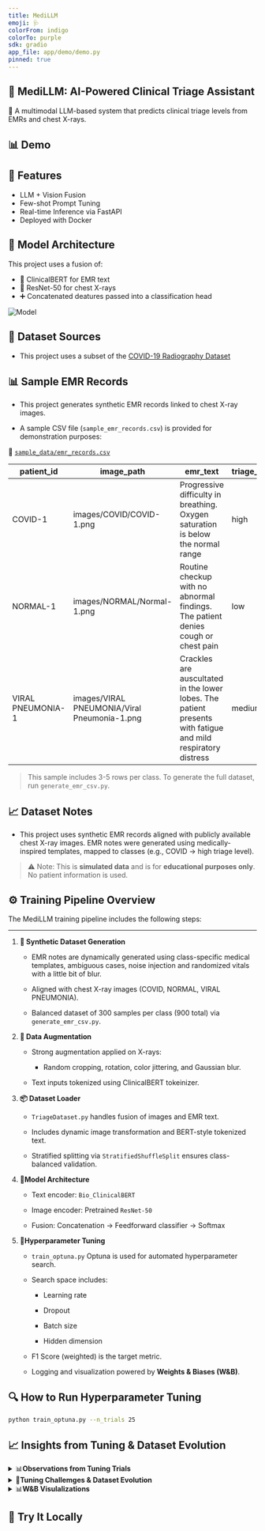 ```yaml
---
title: MediLLM
emoji: 🩺
colorFrom: indigo
colorTo: purple
sdk: gradio
app_file: app/demo/demo.py
pinned: true
---
```



## 🏥 MediLLM: AI-Powered Clinical Triage Assistant

🚀 A multimodal LLM-based system that predicts clinical triage levels from EMRs and chest X-rays.

## 📊 Demo

## 🔧 Features

- LLM + Vision Fusion
- Few-shot Prompt Tuning
- Real-time Inference via FastAPI
- Deployed with Docker

## 🧠 Model Architecture

This project uses a fusion of:

- 🧬 ClinicalBERT for EMR text
- 🩻 ResNet-50 for chest X-rays
- ➕ Concatenated deatures passed into a classification head

![Model](assets/model_diagram.png)

## 📁 Dataset Sources

- This project uses a subset of the [COVID-19 Radiography Dataset](https://www.kaggle.com/datasets/tawsifurrahman/covid19-radiography-database)

## 📊 Sample EMR Records

- This project generates synthetic EMR records linked to chest X-ray images.

- A sample CSV file (`sample_emr_records.csv`) is provided for demonstration purposes:

📂 [`sample_data/emr_records.csv`](sample_data/sample_emr_records.csv)

| patient_id        | image_path                                   | emr_text                                                                                                     | triage_level |
| ----------------- | -------------------------------------------- | ------------------------------------------------------------------------------------------------------------ | ------------ |
| COVID-1           | images/COVID/COVID-1.png                     | Progressive difficulty in breathing. Oxygen saturation is below the normal range                             | high         |
| NORMAL-1          | images/NORMAL/Normal-1.png                   | Routine checkup with no abnormal findings. The patient denies cough or chest pain                            | low          |
| VIRAL PNEUMONIA-1 | images/VIRAL PNEUMONIA/Viral Pneumonia-1.png | Crackles are auscultated in the lower lobes. The patient presents with fatigue and mild respiratory distress | medium       |

> This sample includes 3-5 rows per class. To generate the full dataset, run `generate_emr_csv.py`.

## 📈 Dataset Notes

- This project uses synthetic EMR records aligned with publicly available chest X-ray images. EMR notes were generated using medically-inspired templates, mapped to classes (e.g., COVID -> high triage level).

> ⚠️ Note: This is **simulated data** and is for **educational purposes only**. No patient information is used.

## ⚙️ Training Pipeline Overview

The MediLLM training pipeline includes the following steps:

---

1. **🧬 Synthetic Dataset Generation**

    - EMR notes are dynamically generated using class-specific medical templates, ambiguous cases, noise injection and randomized vitals with a little bit of blur.

    - Aligned with chest X-ray images (COVID, NORMAL, VIRAL PNEUMONIA).

    - Balanced dataset of 300 samples per class (900 total) via `generate_emr_csv.py`.

2. **🧪 Data Augmentation**

    - Strong augmentation applied on X-rays:
        - Random cropping, rotation, color jittering, and Gaussian blur.

    - Text inputs tokenized using ClinicalBERT tokeinizer.

3. **📦 Dataset Loader**

    - `TriageDataset.py` handles fusion of images and EMR text.

    - Includes dynamic image transformation and BERT-style tokenized text.

    - Stratified splitting via `StratifiedShuffleSplit` ensures class-balanced validation.

4. **🧠Model Architecture**

    - Text encoder: `Bio_ClinicalBERT`

    - Image encoder: Pretrained `ResNet-50`

    - Fusion: Concatenation -> Feedforward classifier -> Softmax

5. **🧪Hyperparameter Tuning**

    - `train_optuna.py` Optuna is used for automated hyperparameter search.

    - Search space includes:

        - Learning rate

        - Dropout

        - Batch size

        - Hidden dimension

    - F1 Score (weighted) is the target metric.

    - Logging and visualization powered by **Weights & Biases (W&B)**.

## 🔍 How to Run Hyperparameter Tuning

```bash
python train_optuna.py --n_trials 25
```

## 📈 Insights from Tuning & Dataset Evolution

<details>
<summary>📊<strong>Observations from Tuning Trials</strong></summary>

Despite running 15+ Optuna trials across varying combinations of:

- Learning rate
- Dropout
- Batch size
- Hidden dimensions

...the model **consistently returned a perfect F1 score (1.0)** on the synthetic dataset.

**why ?**

- Perfectly balanced classes
- Highly structured EMR templates
- Limited dataset scale (900 samples)

🔍 **Proved to be still useful:**

- Validated **robustness of the model**
- Demonstrated **disciplined experimentation** (Optuna + W&B)
- Showcased how even "easy" tasks can hide deeper challenges

> In real-world datasets, We can expect much more variation than in model behavior.
</details>

<details>
<summary>🔁<strong>Tuning Challemges & Dataset Evolution</strong></summary>

I made several iterative changes to improve dataset generalization and reduce the risk of model overfitting:

🔰 Initial Setup

- Samples: 540 Images and EMR text Total
- Result: Instant F1 = 1.0
- EMRs too clean -> model overfit quickly

🧪 Phase 1: Noise Injection

- Introduced neutral clinical sentences
- Goal was to add more confusion without changing class semantics
- Result: Model still overfit; too predictable

📈 Phase 2: Dataset Upscaling

- Scaled to 3000+ samples
- Used full COVID-19 Radiography dataset
- Result: Very long training duration; model was still overfitting

🔀 Phase 3: Realism & Ambiguity

Next I planned to add more ambiguity and realism into EMR data, perform data augmentation on X-ray Images but not very aggressive augmentation.

- ✅ Strong image augmentations (rotation, jitter, blur)
- ✅ Class-overlapping symptom phrases
- ✅ Vital blurring (e.g., SPO2: 95% in both COVID and NORMAL)
- ✅ Ambiguous mixed cues (e.g., "normal vitals, mild wheeze")
- ✅ Generic tokens (e.g., Patient-Normal-1, 45-year-old)

Result: Model performance remained high but learning was more robust

📉 Final Phase: Controlled Downscale

- Reduced the dataset to 900 samples (EMR and Images each 300/class)
- Why? Faster experimentation + forced ambiguity
- Still oserved stable performance across trials

> ⚠️ This highlights the limitations of synthetic datasets and the need to eventually test on real-world EMRs + imaging
</details>

<details>
<summary>📊<strong>W&B Visulalizations</strong></summary>

Including Following Visualizations from my hyperparameter tuning runs

- ✅ Parallel Coordinates Plot
![Parallel Coordinates](assets/Parallel_Coordinates.png)

- ✅ Best Hyperparameters run
![Best Parameter Run](assets/Best_Run.png)

- ✅ Best Run Confusion Matrix
![Confusion Matrix](assets/Best_Run_Confusion_Matix.png)

</details>

## 🚀 Try It Locally

